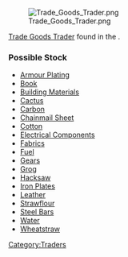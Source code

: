 <figure>
<img src="Trade_Goods_Trader.png" title="Trade_Goods_Trader.png" />
<figcaption>Trade_Goods_Trader.png</figcaption>
</figure>


[Trade Goods Trader](Trade_Goods_Trader.md "wikilink") found in the [](Holy_Nation.md).

### Possible Stock

- [Armour Plating](Armour_Plating.md "wikilink")
- [Book](Book.md "wikilink")
- [Building Materials](Building_Materials.md "wikilink")
- [Cactus](Cactus.md "wikilink")
- [Carbon](Carbon.md "wikilink")
- [Chainmail Sheet](Chainmail_Sheet.md "wikilink")
- [Cotton](Cotton.md "wikilink")
- [Electrical Components](Electrical_Components.md "wikilink")
- [Fabrics](Fabrics.md "wikilink")
- [Fuel](Fuel.md "wikilink")
- [Gears](Gears.md "wikilink")
- [Grog](Grog.md "wikilink")
- [Hacksaw](Hacksaw.md "wikilink")
- [Iron Plates](Iron_Plate.md "wikilink")
- [Leather](Leather.md "wikilink")
- [Strawflour](Strawflour.md "wikilink")
- [Steel Bars](Steel_Bars.md "wikilink")
- [Water](Water.md "wikilink")
- [Wheatstraw](Wheatstraw.md "wikilink")

[Category:Traders](Category:Traders "wikilink")